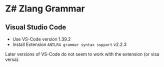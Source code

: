 # Z# Zlang Grammar

## Visual Studio Code

* Use VS-Code version 1.39.2
* Install Extension `ANTLR4 grammar syntax support` v2.2.3

Later versions of VS-Code do not seem to work with the extension (or visa versa).
